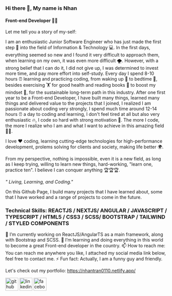 ### Hi there 👋, My name is Nhan 
#### Front-end Developer 🧑‍💻

Let me tell you a story of my-self:

I am an enthusiastic Junior Software Engineer who has just made the first step 🐾 into the field of Information & Technology 💻. In the first days, everything seemed so new and I found it very difficult to approach them, when learning on my own, it was even more difficult 🌪. However, with a strong belief that I can do it, I did not give up, I was determined to invest more time, and pay more effort into self-study. Every day I spend 8-10 hours ⏰ learning and practicing coding, from waking up 🌄 to bedtime 🌃, besides exercising 🏋️ for good health and reading books 📖 to boost my mindset 🧠, for the sustainable long-term path in this industry. After one first year to be a Front-end Developer, I have built many things, learned many things and delivered value to the projects that I joined, I realized I am passionate about coding very strongly, I spend much time around 12-14 hours ⏰ a day to coding and learning, I don't feel tired at all but also very enthusiastic 🔥, I code so hard with strong motivation 💯. The more I code, the more I realize who I am and what I want to achieve in this amazing field 💪💪.

I love ❤️ coding, learning cutting-edge technologies for high-performance development, prolems solving for clients and society, making life better 🌍.

From my perspective, nothing is impossible, even it is a new field, as long as I keep trying, willing to learn new things, hard-working, "learn one, practice ten". I believe I can conquer anything 🏆🏆🏆.

*" Living, Learning, and Coding."*

On this Github Page, I build many projects that I have learned about, some that I have worked and a range of projects to come in the future.

### Technical Skills: REACTJS / NEXTJS/ ANGULAR / JAVASCRIPT / TYPESCRIPT / HTML5 / CSS3 / SCSS/ BOOTSTRAP / TAILWIND / STYLED COMPONENTS

🔭 I’m currently working on ReactJS/AngularTS as a main framework, along with Bootstrap and SCSS.
🌱 I’m learning and doing everything in this world to become a great Front-end developer in the country.
📫 How to reach me: You can reach me anywhere you like, I attached my social media link below, feel free to contact me. 
⚡ Fun fact: Actually, I am a funny guy and friendly.

Let's check out my portfolio: https://nhantran0110.netlify.app/

[<img src="https://img.icons8.com/ios-filled/50/ffffff/github.png" alt='github' height='40'>](https://github.com/https://github.com/Fightlite)  [<img src="https://img.icons8.com/ios-filled/50/ffffff/linkedin.png" alt='linkedin' height='40'>](https://www.linkedin.com/in/https://www.linkedin.com/in/tran-trong-nhan-b4a662132//)  [<img src="https://img.icons8.com/ios-filled/50/ffffff/facebook-new.png" alt='facebook' height='40'>](https://www.facebook.com/https://www.facebook.com/kimkibin09/)
